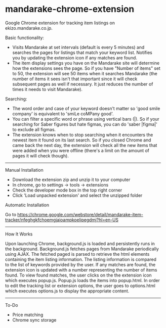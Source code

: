 mandarake-chrome-extension
==========================

Google Chrome extension for tracking item listings on ekizo.mandarake.co.jp.

Basic functionality:
- Visits Mandarake at set intervals (default is every 5 minutes) and searches the pages for listings that match your keyword list. Notifies you by updating the extension icon if any matches are found.
- The item display settings you have on the Mandarake site will determine how the extensions sees the page. So if you have "Number of items" set to 50, the extension will see 50 items when it searches Mandarake (the number of items it sees isn't that important since it will check subsequent pages as well if necessary. It just reduces the number of times it needs to visit Mandarake).

Searching:
- The word order and case of your keyword doesn't matter so 'good smile company' is equivalent to 'smiLe coMPany good'.
- You can filter a specific word or phrase using vertical bars (|). So if your searching for Saber figures but hate figmas, you can do 'saber |figma|' to exclude all figmas.
- The extension knows when to stop searching when it encounters the newest item it found on its last search. So if you closed Chrome and came back the next day, the extension will check all the new items that were added when you were offline (there's a limit on the amount of pages it will check though).


--------------------------
Manual Installation
- Download the extension zip and unzip it to your computer
- In chrome, go to settings -> tools -> extensions
- Check the developer mode box in the top right corner
- Click 'Load unpacked extension' and select the unzipped folder

Automatic Installation

Go to https://chrome.google.com/webstore/detail/mandarake-item-tracker/nfeghgkfchoemgjaioampkoelipegdmj?hl=en-US

-------------------------
How It Works

Upon launching Chrome, background.js is loaded and persistently runs in the background. Background.js fetches pages from Mandarake periodically using AJAX.
The fetched paged is parsed to retrieve the html elements containing the item listing information. The listing information is compared to the list of keywords provided by the user. If any matches are found, the extension icon is updated with a number representing the number of items found. To view found matches, the user clicks on the the extension icon which executes popup.js. Popup.js loads the items into popup.html.
In order to edit the tracking list or extension options, the user goes to options.html which executes options.js to display the appropriate content.

-------------------------
To-Do
- Price matching
- Chrome sync storage

